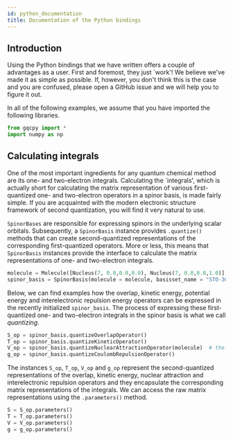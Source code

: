```yaml
---
id: python_documentation
title: Documentation of the Python bindings
---
```


## Introduction

Using the Python bindings that we have written offers a couple of advantages as a user. First and foremost, they just `work'! We believe we've made it as simple as possible. If, however, you don't think this is the case and you are confused, please open a GitHub issue and we will help you to figure it out.

In all of the following examples, we assume that you have imported the following libraries.

```python
from gqcpy import *
import numpy as np
```


## Calculating integrals

One of the most important ingredients for any quantum chemical method are its one- and two-electron integrals. Calculating the `integrals', which is actually short for calculating the matrix representation of various first-quantized one- and two-electron operators in a spinor basis, is made fairly simple. If you are acquainted with the modern electronic structure framework of second quantization, you will find it very natural to use.

`SpinorBases` are responsible for expressing spinors in the underlying scalar orbitals. Subsequently, a `SpinorBasis` instance provides `.quantize()` methods that can create second-quantized representations of the corresponding first-quantized operators. More or less, this means that `SpinorBasis` instances provide the interface to calculate the matrix representations of one- and two-electron integrals.

```python
molecule = Molecule([Nucleus(7, 0.0,0.0,0.0), Nucleus(7, 0.0,0.0,1.0)], 0)  # N2 with an internuclear distance of 1 bohr
spinor_basis = SpinorBasis(molecule = molecule, basisset_name = "STO-3G")
```

Below, we can find examples how the overlap, kinetic energy, potential energy and interelectronic repulsion energy operators can be expressed in the recently initialized `spinor_basis`. The process of expressing these first-quantized one- and two-electron integrals in the spinor basis is what we call _quantizing_.

```python
S_op = spinor_basis.quantizeOverlapOperator()
T_op = spinor_basis.quantizeKineticOperator()
V_op = spinor_basis.quantizeNuclearAttractionOperator(molecule)  # the nuclear attraction operator is defined with respect to the nuclear framework
g_op = spinor_basis.quantizeCoulombRepulsionOperator()
```

The instances `S_op`, `T_op`, `V_op` and `g_op` represent the second-quantized representations of the overlap, kinetic energy, nuclear attraction and interelectronic repulsion operators and they encapsulate the corresponding matrix representations of the integrals. We can access the raw matrix representations using the `.parameters()` method.

```python
S = S_op.parameters()
T = T_op.parameters()
V = V_op.parameters()
g = g_op.parameters()
```
